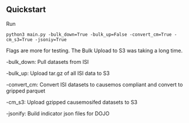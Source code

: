 
## Quickstart

Run
```
python3 main.py -bulk_down=True -bulk_up=False -convert_cm=True -cm_s3=True -jsoniy=True
```

Flags are more for testing. The Bulk Upload to S3 was taking a long time.

-bulk_down: Pull datasets from ISI

-bulk_up: Upload tar.gz of all ISI data to S3

-convert_cm: Convert ISI datasets to causemos compliant and convert to gripped parquet

-cm_s3: Upload gzipped causemosifed datasets to S3

-jsonify: Build indicator json files for DOJO
